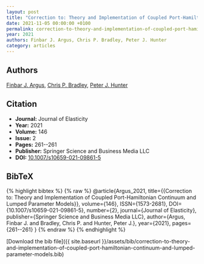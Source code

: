 ```yaml
---
layout: post
title: "Correction to: Theory and Implementation of Coupled Port-Hamiltonian Continuum and Lumped Parameter Models"
date: 2021-11-05 00:00:00 +0100
permalink: correction-to-theory-and-implementation-of-coupled-port-hamiltonian-continuum-and-lumped-parameter-models
year: 2021
authors: Finbar J. Argus, Chris P. Bradley, Peter J. Hunter
category: articles
---
```

 
## Authors
[Finbar J. Argus](authors/finbar-j-argus), [Chris P. Bradley](authors/chris-p-bradley), [Peter J. Hunter](authors/peter-j-hunter)
 
## Citation
- **Journal:** Journal of Elasticity
- **Year:** 2021
- **Volume:** 146
- **Issue:** 2
- **Pages:** 261--261
- **Publisher:** Springer Science and Business Media LLC
- **DOI:** [10.1007/s10659-021-09861-5](https://doi.org/10.1007/s10659-021-09861-5)
 
## BibTeX
{% highlight bibtex %}
{% raw %}
@article{Argus_2021,
  title={{Correction to: Theory and Implementation of Coupled Port-Hamiltonian Continuum and Lumped Parameter Models}},
  volume={146},
  ISSN={1573-2681},
  DOI={10.1007/s10659-021-09861-5},
  number={2},
  journal={Journal of Elasticity},
  publisher={Springer Science and Business Media LLC},
  author={Argus, Finbar J. and Bradley, Chris P. and Hunter, Peter J.},
  year={2021},
  pages={261--261}
}
{% endraw %}
{% endhighlight %}
 
[Download the bib file]({{ site.baseurl }}/assets/bib/correction-to-theory-and-implementation-of-coupled-port-hamiltonian-continuum-and-lumped-parameter-models.bib)
 
